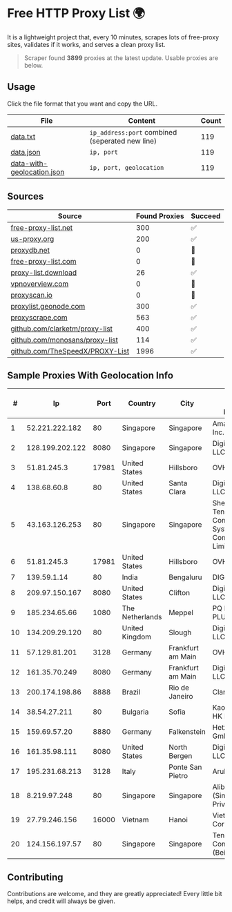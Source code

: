 
# Free HTTP Proxy List 🌍

It is a lightweight project that, every 10 minutes, scrapes lots of free-proxy sites, validates if it works, and serves a clean proxy list.


> Scraper found **3899** proxies at the latest update. Usable proxies are below.

## Usage

Click the file format that you want and copy the URL.


|File|Content|Count|
|----|-------|-----|
|[data.txt](https://raw.githubusercontent.com/themiralay/Proxy-List-World/master/data.txt)|`ip_address:port` combined (seperated new line)|119|
|[data.json](https://raw.githubusercontent.com/themiralay/Proxy-List-World/master/data.json)|`ip, port`|119|
|[data-with-geolocation.json](https://raw.githubusercontent.com/themiralay/Proxy-List-World/master/data-with-geolocation.json)|`ip, port, geolocation`|119|

## Sources

|Source|Found Proxies|Succeed|
|------|-------------|-------|
|[free-proxy-list.net](https://free-proxy-list.net)|300|✅|
|[us-proxy.org](https://www.us-proxy.org)|200|✅|
|[proxydb.net](http://proxydb.net)|0|🚫|
|[free-proxy-list.com](https://free-proxy-list.com/?page=&port=&type%5B%5D=http&type%5B%5D=https&up_time=0&search=Search)|0|🚫|
|[proxy-list.download](https://www.proxy-list.download/HTTP)|26|✅|
|[vpnoverview.com](https://vpnoverview.com/privacy/anonymous-browsing/free-proxy-servers)|0|🚫|
|[proxyscan.io](https://www.proxyscan.io)|0|🚫|
|[proxylist.geonode.com](https://proxylist.geonode.com/api/proxy-list?limit=300&page=1&sort_by=lastChecked&sort_type=desc&protocols=http,https)|300|✅|
|[proxyscrape.com](https://api.proxyscrape.com/v2/?request=displayproxies&protocol=http&timeout=10000&country=all&ssl=all&anonymity=all)|563|✅|
|[github.com/clarketm/proxy-list](https://raw.githubusercontent.com/clarketm/proxy-list/master/proxy-list-raw.txt)|400|✅|
|[github.com/monosans/proxy-list](https://raw.githubusercontent.com/monosans/proxy-list/main/proxies/http.txt)|114|✅|
|[github.com/TheSpeedX/PROXY-List](https://raw.githubusercontent.com/TheSpeedX/PROXY-List/master/http.txt)|1996|✅|


## Sample Proxies With Geolocation Info

|#|Ip|Port|Country|City|Internet Service Provider|
|-|--|----|-------|----|-------------------------|
|1|52.221.222.182|80|Singapore|Singapore|Amazon.com, Inc.|
|2|128.199.202.122|8080|Singapore|Singapore|DigitalOcean, LLC|
|3|51.81.245.3|17981|United States|Hillsboro|OVH SAS|
|4|138.68.60.8|80|United States|Santa Clara|DigitalOcean, LLC|
|5|43.163.126.253|80|Singapore|Singapore|Shenzhen Tencent Computer Systems Company Limited|
|6|51.81.245.3|17981|United States|Hillsboro|OVH SAS|
|7|139.59.1.14|80|India|Bengaluru|DIGITALOCEAN|
|8|209.97.150.167|8080|United States|Clifton|DigitalOcean, LLC|
|9|185.234.65.66|1080|The Netherlands|Meppel|PQ HOSTING PLUS S.R.L.|
|10|134.209.29.120|80|United Kingdom|Slough|DigitalOcean, LLC|
|11|57.129.81.201|3128|Germany|Frankfurt am Main|OVH SAS|
|12|161.35.70.249|8080|Germany|Frankfurt am Main|DigitalOcean, LLC|
|13|200.174.198.86|8888|Brazil|Rio de Janeiro|Claro S.A|
|14|38.54.27.211|80|Bulgaria|Sofia|Kaopu Cloud HK Limited|
|15|159.69.57.20|8880|Germany|Falkenstein|Hetzner Online GmbH|
|16|161.35.98.111|8080|United States|North Bergen|DigitalOcean, LLC|
|17|195.231.68.213|3128|Italy|Ponte San Pietro|Aruba S.p.A.|
|18|8.219.97.248|80|Singapore|Singapore|Alibaba Cloud (Singapore) Private Limited|
|19|27.79.246.156|16000|Vietnam|Hanoi|Viettel Corporation|
|20|124.156.197.57|80|Singapore|Singapore|Tencent Cloud Computing (Beijing) Co|



## Contributing

Contributions are welcome, and they are greatly appreciated! Every
little bit helps, and credit will always be given.

